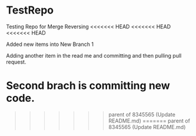# TestRepo
Testing Repo for Merge Reversing
<<<<<<< HEAD
<<<<<<< HEAD
<<<<<<< HEAD


Added new items into New Branch 1




Adding another item in the read me and committing and then pulling  pull request.




Second brach is committing new code.
=======
>>>>>>> parent of 8345565 (Update README.md)
=======
>>>>>>> parent of 8345565 (Update README.md)
